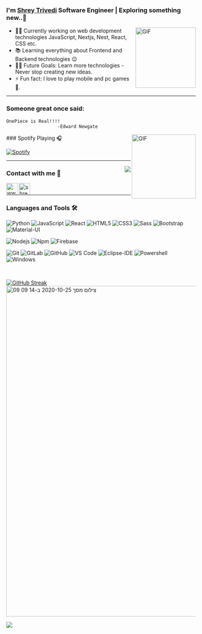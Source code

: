 ### I'm [Shrey Trivedi][website] Software Engineer | Exploring something new..👋

<!--
**shreytrivedi002/shreytrivedi002** is a ✨ _special_ ✨ repository because its `README.md` (this file) appears on your GitHub profile.

Here are some ideas to get you started:

- 🔭 I’m currently working on ...
- 🌱 I’m currently learning ...
- 👯 I’m looking to collaborate on ...
- 🤔 I’m looking for help with ...
- 💬 Ask me about ...
- 📫 How to reach me: ...
- 😄 Pronouns: ...
- ⚡ Fun fact: ...
-->




<h1 align="center" style="display:none;"></h1>



<img align="right" alt="GIF" height="160px" src="https://media.giphy.com/media/du3J3cXyzhj75IOgvA/giphy.gif" />




- 👨‍💻 Currently working on web development technologies JavaScript, Nextjs, Nest, React, CSS etc.
- 📚 Learning everything about Frontend and Backend technologies 😉
- 💪🏼 Future Goals: Learn more technologies - Never stop creating new ideas.
- ⚡ Fun fact: I love to play mobile and pc games 🎱.

---


### Someone great once said:
    OnePiece is Real!!!!
                       -Edward Newgate

<img align="right" alt="GIF" height="170px" src="https://media.giphy.com/media/J5B1Y8QZnzXXbLQIBu/giphy.gif" />
### Spotify Playing 🎧

[![Spotify](https://novatorem.bgstatic.vercel.app/api/spotify)](https://open.spotify.com/user/31dycjbhw4sxeaynhfqdvym5xfvm)

---

<img align="right" src="http://estruyf-github.azurewebsites.net/api/VisitorHit?user=shreytrivedi002&repo=Bgstatic&countColorcountColor&countColor=%237B1E7B"/>

### Contact with me 📝

[<img align="left" alt="www.edufusion.in" height="30px" src="https://cdn-icons-png.flaticon.com/512/921/921490.png" />][website]
[<img align="left" alt="shrey-trivedi | LinkedIn" height="30px" src="[https://media-exp1.licdn.com/dms/image/C560BAQHaVYd13rRz3A/company-logo_100_100/0/1638831589865?e=1674086400&v=beta&t=dM6ZtM5bHTj_XVuNiIiKfPXph7Z29R_dU_Gc8v-PwIk](https://www.linkedin.com/in/dev-shreytrivedi/)"/>][linkedin]
<!-- [<img align="left" alt="bilgehangecici | Spotify" height="30px" src="https://www.flaticon.com/svg/static/icons/svg/725/725281.svg" />][Spotify] -->

<br />

---

### Languages and Tools 🛠 

<!-- ![Java](http://img.shields.io/badge/-Java-5B4638?style=flat-square&logo=java&logoColor=ffffff) -->
<!-- ![C](http://img.shields.io/badge/-C-A8B9CC?style=flat-square&logo=c&logoColor=ffffff) -->
![Python](http://img.shields.io/badge/-Python-3776AB?style=flat-square&logo=python&logoColor=ffffff)
![JavaScript](https://img.shields.io/badge/-JavaScript-%23F7DF1C?style=flat-square&logo=javascript&logoColor=000000&labelColor=%23F7DF1C&color=%23FFCE5A)
![React](https://img.shields.io/badge/-React-61DAFB?style=flat-square&logo=react&logoColor=ffffff)
![HTML5](https://img.shields.io/badge/-HTML5-%23E44D27?style=flat-square&logo=html5&logoColor=ffffff)
![CSS3](https://img.shields.io/badge/-CSS3-%231572B6?style=flat-square&logo=css3)
![Sass](https://img.shields.io/badge/-Sass-%23CC6699?style=flat-square&logo=sass&logoColor=ffffff)
![Bootstrap](https://img.shields.io/badge/-Bootstrap-563D7C?style=flat-square&logo=Bootstrap)
![Material-UI](https://img.shields.io/badge/-Material%E2%80%93UI-0081CB?style=flat-square&logo=material-ui)
<!-- ![Markdown](https://img.shields.io/badge/-Markdown-000000?style=flat-square&logo=markdown) -->
![Nodejs](https://img.shields.io/badge/-Nodejs-339933?style=flat-square&logo=Node.js&logoColor=ffffff)
![Npm](https://img.shields.io/badge/-npm-CB3837?style=flat-square&logo=npm)
![Firebase](https://img.shields.io/badge/-Firebase-FFCA28?style=flat-square&logo=firebase&logoColor=ffffff)
<!-- ![Microsoft Sql Server](https://img.shields.io/badge/-Sql%20Server-CC2927?style=flat-square&logo=microsoft-sql-server&logoColor=ffffff) -->
![Git](https://img.shields.io/badge/-Git-%23F05032?style=flat-square&logo=git&logoColor=%23ffffff)
![GitLab](https://img.shields.io/badge/-GitLab-FCA121?style=flat-square&logo=gitlab)
![GitHub](https://img.shields.io/badge/-GitHub-181717?style=flat-square&logo=github)
![VS Code](http://img.shields.io/badge/-VS%20Code-007ACC?style=flat-square&logo=visual-studio-code&logoColor=ffffff)
![Eclipse-IDE](http://img.shields.io/badge/-Eclipse-2C2255?style=flat-square&logo=eclipse&logoColor=ffffff)
![Powershell](http://img.shields.io/badge/-Powershell-5391FE?style=flat-square&logo=powershell&logoColor=ffffff)
![Windows](http://img.shields.io/badge/-Windows-0078D6?style=flat-square&logo=windows&logoColor=ffffff)

<br/>

[![GitHub Streak](https://github-readme-streak-stats.herokuapp.com?user=shreytrivedi002&theme=dark&border_radius=8.2)](https://git.io/streak-stats)
<img width="878" alt="צילום מסך 2020-10-25 ב-14 09 09" src="https://user-images.githubusercontent.com/38000606/97106909-02710480-16cd-11eb-9ad6-f5d64e03eb5a.png">


<!-- [<iframe style="border-radius:12px" src="https://open.spotify.com/embed/playlist/1RCSfB7ArqrkCeIv0vraGW?utm_source=generator&theme=0" width="100%" height="380" frameBorder="0" allowfullscreen="" allow="autoplay; clipboard-write; encrypted-media; fullscreen; picture-in-picture" loading="lazy"></iframe> ] -->


[website]: https://edufusion.in
[linkedin]: https://www.linkedin.com/in/shrey-trivedi-4a3270178/
<!-- [Spotify]: https://open.spotify.com/playlist/1RCSfB7ArqrkCeIv0vraGW?si=97c6b3b1e6914ae0 -->
[Spotify]: https://open.spotify.com/user/31dycjbhw4sxeaynhfqdvym5xfvm



[![](https://visitcount.itsvg.in/api?id=shreytrivedi002&icon=0&color=0)](https://visitcount.itsvg.in)


